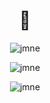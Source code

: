 <h1 align="center">👋</h1>
<div align="center">
<p><img align="center" src="https://github-readme-stats.vercel.app/api?username=jmne&show_icons=true&theme=codeSTACKr&count_private=true" alt="jmne" /></p>
<p><img align="center" src="https://github-readme-stats.vercel.app/api/top-langs/?username=jmne&layout=compact&show_icons=true&locale=en&theme=codeSTACKr&count_private=true&hide=jupyter%20notebook" alt="jmne" /></p>
<p><img align="center" src="https://komarev.com/ghpvc/?username=jmne&color=orange&style=for-the-badge" alt="jmne" /></p></div>
